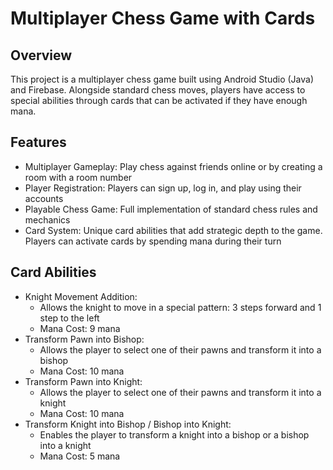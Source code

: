 # Multiplayer Chess Game with Cards
## Overview
This project is a multiplayer chess game built using Android Studio (Java) and Firebase. Alongside standard chess moves, players have access to special abilities through cards that can be activated if they have enough mana.

## Features
* Multiplayer Gameplay: Play chess against friends online or by creating a room with a room number
* Player Registration: Players can sign up, log in, and play using their accounts
* Playable Chess Game: Full implementation of standard chess rules and mechanics
* Card System: Unique card abilities that add strategic depth to the game. Players can activate cards by spending mana during their turn
## Card Abilities
* Knight Movement Addition: 
  * Allows the knight to move in a special pattern: 3 steps forward and 1 step to the left
  * Mana Cost: 9 mana
* Transform Pawn into Bishop:
  * Allows the player to select one of their pawns and transform it into a bishop
  * Mana Cost: 10 mana
* Transform Pawn into Knight:
  * Allows the player to select one of their pawns and transform it into a knight
  * Mana Cost: 10 mana
* Transform Knight into Bishop / Bishop into Knight:
  * Enables the player to transform a knight into a bishop or a bishop into a knight
  * Mana Cost: 5 mana
